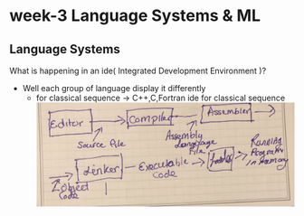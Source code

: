 # week-3 Language Systems & ML
## Language Systems
What is happening in an ide( Integrated Development Environment )?
- Well each group of language display it differently
  - for classical sequence -> C++,C,Fortran
  ide for classical sequence 
  ![ide](idec.JPG)
  
  
